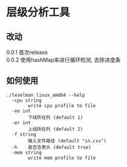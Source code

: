 # 层级分析工具
## 改动
0.0.1 首次release  
0.0.2 使用hashMap来进行循环检测, 去除进度条

## 如何使用

```
./levelman_linux_amd64 --help
  -cpu string
        write cpu profile to file
  -ee int
        下线所在列 (default 1)
  -er int
        上线所在列 (default 2)
  -f string
        输入文件路径 (default "in.csv")
  -h    是否含表头 (default true)
  -mem string
        write mem profile to file
```